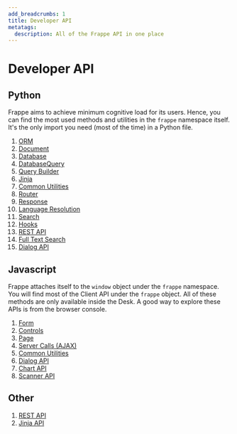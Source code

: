 ```yaml
---
add_breadcrumbs: 1
title: Developer API
metatags:
  description: All of the Frappe API in one place
---
```


# Developer API

## Python

Frappe aims to achieve minimum cognitive load for its users. Hence, you can find
the most used methods and utilities in the `frappe` namespace itself. It's the
only import you need (most of the time) in a Python file.

1. [ORM](/docs/user/en/api/orm)
  1. [Document](/docs/user/en/api/document)
  1. [Database](/docs/user/en/api/database)
  1. [DatabaseQuery](/docs/user/en/api/database-query)
  1. [Query Builder](/docs/user/en/api/query-builder)
1. [Jinja](/docs/user/en/api/jinja)
1. [Common Utilities](/docs/user/en/api/utils)
1. [Router](/docs/user/en/python-api/routing-and-rendering)
1. [Response](/docs/user/en/python-api/response)
1. [Language Resolution](/docs/user/en/python-api/language)
1. [Search](/docs/user/en/python-api/search)
1. [Hooks](/docs/user/en/python-api/hooks)
1. [REST API](/docs/user/en/api/rest)
1. [Full Text Search](/docs/user/en/api/full-text-search)
1. [Dialog API](/docs/user/en/api/py-dialog)

## Javascript

Frappe attaches itself to the `window` object under the `frappe` namespace. You
will find most of the Client API under the `frappe` object. All of these methods
are only available inside the Desk. A good way to explore these APIs is from the
browser console.

1. [Form](/docs/user/en/api/form)
1. [Controls](/docs/user/en/api/controls)
1. [Page](/docs/user/en/api/page)
1. [Server Calls (AJAX)](/docs/user/en/api/server-calls)
1. [Common Utilities](/docs/user/en/api/js-utils)
1. [Dialog API](/docs/user/en/api/dialog)
1. [Chart API](/docs/user/en/api/chart)
1. [Scanner API](/docs/user/en/api/scanner)

## Other

1. [REST API](/docs/user/en/api/rest)
1. [Jinja API](/docs/user/en/api/jinja)
